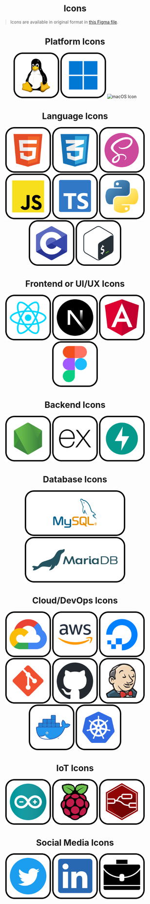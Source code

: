 <h1 align=center>Icons</h1>

> Icons are available in original format in [this Figma file](https://www.figma.com/file/Dej3ZTQGOsrz5ucnnaohOI/Ark-README-Icons?node-id=1%3A2&t=iPVy4OduYdpMgymm-1).

<div align=center>
    <div>
        <h1>Platform Icons</h1>
        <img height="150px" src="../images/platform/linux.svg" alt="Linux Icon">
        <img height="150px" src="../images/platform/windows.svg" alt="Windows Icon">
        <img height="150px" src="../images/platform/macos.svg" alt="macOS Icon">
    </div>
    <div>
        <h1>Language Icons</h1>
        <img height="150px" src="../images/frontend/html.svg" alt="HTML Icon">
        <img height="150px" src="../images/frontend/css.svg" alt="CSS Icon">
        <img height="150px" src="../images/frontend/sass.svg" alt="SCSS Icon">
        <img height="150px" src="../images/frontend/js.svg" alt="JS Icon">
        <img height="150px" src="../images/frontend/ts.svg" alt="TS Icon">
        <img height="150px" src="../images/pl/python.svg" alt="Python Icon">
        <img height="150px" src="../images/pl/c.svg" alt="C Icon">
        <img height="150px" src="../images/pl/bash.svg" alt="Bash Icon">
    </div>
    <div>
        <h1>Frontend or UI/UX Icons</h1>
        <img height="150px" src="../images/frontend/react.svg" alt="React Icon">
        <img height="150px" src="../images/frontend/next.svg" alt="Next Icon">
        <img height="150px" src="../images/frontend/angular.svg" alt="Angular Icon">
        <img height="150px" src="../images/frontend/figma.svg" alt="Figma Icon">
    </div>
    <div>
        <h1>Backend Icons</h1>
        <img height="150px" src="../images/backend/node.svg" alt="Node Icon">
        <img height="150px" src="../images/backend/express.svg" alt="Express Icon">
        <img height="150px" src="../images/backend/fastapi.svg" alt="FastAPI Icon">
    </div>
    <div>
        <h1>Database Icons</h1>
        <img height="150px" src="../images/db/mysql.svg" alt="MySQL Icon">
        <img height="150px" src="../images/db/mariadb.svg" alt="MariaDB Icon">
    </div>
    <div>
        <h1>Cloud/DevOps Icons</h1>
        <img height="150px" src="../images/cloud/gcp.svg" alt="Google Cloud Platform Icon">
        <img height="150px" src="../images/cloud/aws.svg" alt="Amazon Web Services Icon">
        <img height="150px" src="../images/cloud/digitalocean.svg" alt="DigitalOcean Icon">
        <img height="150px" src="../images/cloud/git.svg" alt="Git Icon">
        <img height="150px" src="../images/cloud/github.svg" alt="GitHub Icon">
        <img height="150px" src="../images/cloud/jenkins.svg" alt="Jenkins Icon">
        <img height="150px" src="../images/cloud/docker.svg" alt="Docker Icon">
        <img height="150px" src="../images/cloud/kubernetes.svg" alt="Kubernetes Icon">
    </div>
    <div>
        <h1>IoT Icons</h1>
        <img height="150px" src="../images/iot/arduino.svg" alt="Arduino Icon">
        <img height="150px" src="../images/iot/rpi.svg" alt="Raspberry Pi Icon">
        <img height="150px" src="../images/iot/node-red.svg" alt="Node-RED Icon">
    </div>
    <div>
        <h1>Social Media Icons</h1>
        <img height="150px" src="../images/social/twitter.svg" alt="Twitter Icon">
        <img height="150px" src="../images/social/linkedin.svg" alt="LinkedIn Icon">
        <img height="150px" src="../images/social/resume.svg" alt="Resume Icon">
    </div>
</div>
